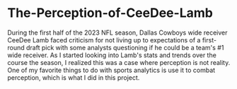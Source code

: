 # The-Perception-of-CeeDee-Lamb
During the first half of the 2023 NFL season, Dallas Cowboys wide receiver CeeDee Lamb faced criticism for not living up to expectations of a first-round draft pick with some analysts questioning if he could be a team's #1 wide receiver.  As I started looking into Lamb's stats and trends over the course the season, I realized this was a case where perception is not reality.  One of my favorite things to do with sports analytics is use it to combat perception, which is what I did in this project.  
